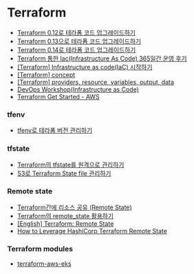 # Terraform
- [Terraform 0.12로 테라폼 코드 업그레이드하기](https://blog.outsider.ne.kr/1461)
- [Terraform 0.13으로 테라폼 코드 업그레이드하기](https://blog.outsider.ne.kr/1516)
- [Terraform 0.14로 테라폼 코드 업그레이드하기](https://blog.outsider.ne.kr/1524)
- [Terraform 통한 Iac(Infrastructure As Code) 365일간 운영 후기](https://medium.com/@dudwls96/terraform-통한-iac-infrastructure-as-code-365일간-운영-후기-500737e6c1e6)
- [[Terraform] Infrastructure as code(IaC) 시작하기](https://jybaek.tistory.com/897)
- [[Terraform] concept](https://jybaek.tistory.com/898)
- [[Terraform] providers, resource, variables, output, data](https://jybaek.tistory.com/899)
- [DevOps Workshop(Infrastructure as Code)](https://devops-art-factory.gitbook.io/devops-workshop/terraform/iac)
- [Terraform Get Started - AWS](https://learn.hashicorp.com/collections/terraform/aws-get-started)

### tfenv
- [tfenv로 테라폼 버전 관리하기](https://www.44bits.io/ko/post/managing-teraform-versions-with-tfenv)

### tfstate
- [Terraform의 tfstate를 원격으로 관리하기](https://blog.outsider.ne.kr/1290)
- [S3로 Terraform State file 관리하기](https://rampart81.github.io/post/terraform-remote-state-file/)

### Remote state
- [Terraform간에 리소스 공유 (Remote State)](https://blog.outsider.ne.kr/1303)
- [Terraform의 remote_state 활용하기](https://brunch.co.kr/@alden/51)
- [[English] Terraform: Remote State](https://medium.com/@nate_mitchell/terraform-remote-state-ab8154177ea9)
- [How to Leverage HashiCorp Terraform Remote State](https://www.ahead.com/resources/how-to-leverage-hashicorp-terraform-remote-state/)

### Terraform modules
- [terraform-aws-eks](https://registry.terraform.io/modules/terraform-aws-modules/eks/aws/latest)
